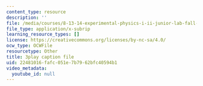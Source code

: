 ```yaml
---
content_type: resource
description: ''
file: /media/courses/8-13-14-experimental-physics-i-ii-junior-lab-fall-2016-spring-2017/22481016fafc051e7b7962bfc40594b1_fSxEbNrIj2M.srt
file_type: application/x-subrip
learning_resource_types: []
license: https://creativecommons.org/licenses/by-nc-sa/4.0/
ocw_type: OCWFile
resourcetype: Other
title: 3play caption file
uid: 22481016-fafc-051e-7b79-62bfc40594b1
video_metadata:
  youtube_id: null
---
```

